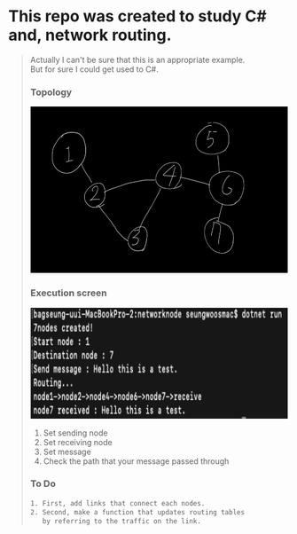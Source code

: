 # This repo was created to study C# and, network routing.

> Actually I can't be sure that this is an appropriate example.<br>
> But for sure I could get used to C#.
>
> ### Topology
>
> <img src="./topology_img/topology.jpeg" width="auto" height="300">
>
> ### Execution screen
>
> <img src="./topology_img/execution.png" width="auto" height="200">
>
> 1. Set sending node
> 2. Set receiving node
> 3. Set message
> 4. Check the path that your message passed through
>
> ### To Do
>
> ```
> 1. First, add links that connect each nodes.
> 2. Second, make a function that updates routing tables
>    by referring to the traffic on the link.
> ```
